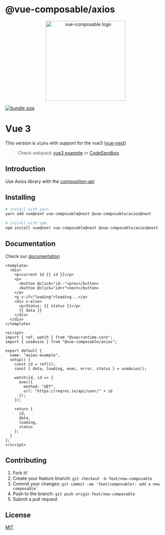 # @vue-composable/axios

<p align="center"><a href="https://pikax.me/vue-composable/" target="_blank" rel="noopener noreferrer"><img width="250" src="https://pikax.me/vue-composable/assets/logo.svg" alt="vue-composable logo"></a></p>

<!-- [![npm version](https://badge.fury.io/js/%40vue-composable%2Faxios.svg)](https://badge.fury.io/js/%40vue-composable%2Faxios) -->

[![bundle size](https://badgen.net/bundlephobia/minzip/@vue-composable/axios@next)](https://bundlephobia.com/result?p=@vue-composable/axios@next)

# Vue 3

This version is `alpha` with support for the vue3 ([vue-next](https://github.com/vuejs/vue-next))

> Check webpack [vue3 example](https://github.com/pikax/vue-composable/tree/vue3/examples/vue-next-webpack-preview-master) or [CodeSandbox](https://codesandbox.io/s/vue-composable-next-6m5et)

## Introduction

Use Axios library with the [composition-api](https://github.com/vuejs/composition-api)

## Installing

```bash
# install with yarn
yarn add vue@next vue-composable@next @vue-composable/axios@next

# install with npm
npm install vue@next vue-composable@next @vue-composable/axios@next
```

## Documentation

Check our [documentation](https://pikax.me/vue-composable/composable/external/axios)

```vue
<template>
  <div>
    <p>current Id {{ id }}</p>
    <p>
      <button @click="id--">prev</button>
      <button @click="id++">next</button>
    </p>
    <p v-if="loading">loading...</p>
    <div v-else>
      <p>Status: {{ status }}</p>
      {{ data }}
    </div>
  </div>
</template>

<script>
import { ref, watch } from "@vue/runtime-core";
import { useAxios } from "@vue-composable/axios";

export default {
  name: "axios-example",
  setup() {
    const id = ref(1);
    const { data, loading, exec, error, status } = useAxios();

    watch(id, id => {
      exec({
        method: "GET",
        url: "https://reqres.in/api/user/" + id
      });
    });

    return {
      id,
      data,
      loading,
      status
    };
  }
};
</script>
```

## Contributing

1. Fork it!
2. Create your feature branch: `git checkout -b feat/new-composable`
3. Commit your changes: `git commit -am 'feat(composable): add a new composable'`
4. Push to the branch: `git push origin feat/new-composable`
5. Submit a pull request

## License

[MIT](http://opensource.org/licenses/MIT)
